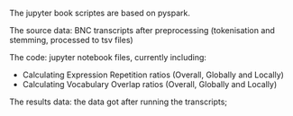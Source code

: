 The jupyter book scriptes are based on pyspark.

The source data: BNC transcripts after preprocessing (tokenisation and stemming, processed to tsv files)

The code: jupyter notebook files, currently including:
-  Calculating Expression Repetition ratios (Overall, Globally and Locally)
-  Calculating Vocabulary Overlap ratios (Overall, Globally and Locally)

The results data: the data got after running the transcripts;
